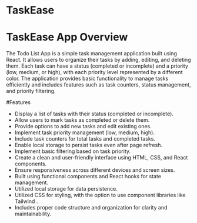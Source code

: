 # TaskEase

# TaskEase App Overview

The Todo List App is a simple task management application built using React. It allows users to organize their tasks by adding, editing, and deleting them. Each task can have a status (completed or incomplete) and a priority (low, medium, or high), with each priority level represented by a different color. The application provides basic functionality to manage tasks efficiently and includes features such as task counters, status management, and priority filtering.

#Features

* Display a list of tasks with their status (completed or incomplete).
* Allow users to mark tasks as completed or delete them.
* Provide options to add new tasks and edit existing ones.
* Implement task priority management (low, medium, high).
* Include task counters for total tasks and completed tasks.
* Enable local storage to persist tasks even after page refresh.
* Implement basic filtering based on task priority.
* Create a clean and user-friendly interface using HTML, CSS, and React components.
* Ensure responsiveness across different devices and screen sizes.
* Built using functional components and React hooks for state management.
* Utilized local storage for data persistence.
* Utilized CSS for styling, with the option to use component libraries like Tailwind .
* Includes proper code structure and organization for clarity and maintainability.